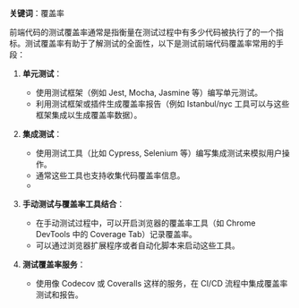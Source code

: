 **关键词**：覆盖率

前端代码的测试覆盖率通常是指衡量在测试过程中有多少代码被执行了的一个指标。测试覆盖率有助于了解测试的全面性，以下是测试前端代码覆盖率常用的手段：

1. **单元测试**：

   - 使用测试框架（例如 Jest, Mocha, Jasmine 等）编写单元测试。
   - 利用测试框架或插件生成覆盖率报告（例如 Istanbul/nyc 工具可以与这些框架集成以生成覆盖率数据）。

2. **集成测试**：

   - 使用测试工具（比如 Cypress, Selenium 等）编写集成测试来模拟用户操作。
   - 通常这些工具也支持收集代码覆盖率信息。
   -

3. **手动测试与覆盖率工具结合**：

   - 在手动测试过程中，可以开启浏览器的覆盖率工具（如 Chrome DevTools 中的 Coverage Tab）记录覆盖率。
   - 可以通过浏览器扩展程序或者自动化脚本来启动这些工具。

4. **测试覆盖率服务**：

   - 使用像 Codecov 或 Coveralls 这样的服务，在 CI/CD 流程中集成覆盖率测试和报告。
